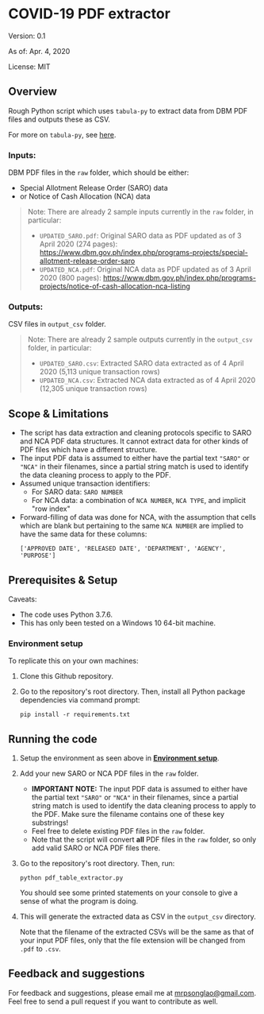 # COVID-19 PDF extractor
Version: 0.1

As of: Apr. 4, 2020

License: MIT

## Overview
Rough Python script which uses `tabula-py` to extract data from DBM PDF files and outputs these as CSV.

For more on `tabula-py`, see [here](https://tabula-py.readthedocs.io/en/latest/).

### Inputs: 
DBM PDF files in the `raw` folder, which should be either:
- Special Allotment Release Order (SARO) data
- or Notice of Cash Allocation (NCA) data

> Note: There are already 2 sample inputs currently in the `raw` folder, in particular:
> - `UPDATED_SARO.pdf`: Original SARO data as PDF updated as of 3 April 2020 (274 pages): https://www.dbm.gov.ph/index.php/programs-projects/special-allotment-release-order-saro
> - `UPDATED_NCA.pdf`: Original NCA data as PDF updated as of 3 April 2020 (800 pages): https://www.dbm.gov.ph/index.php/programs-projects/notice-of-cash-allocation-nca-listing

### Outputs:
CSV files in `output_csv` folder.

> Note: There are already 2 sample outputs currently in the `output_csv` folder, in particular:
> - `UPDATED_SARO.csv`: Extracted SARO data extracted as of 4 April 2020 (5,113 unique transaction rows)
> - `UPDATED_NCA.csv`: Extracted NCA data extracted as of 4 April 2020 (12,305 unique transaction rows)

## Scope & Limitations
- The script has data extraction and cleaning protocols specific to SARO and NCA PDF data structures. It cannot extract data for other kinds of PDF files which have a different structure.
- The input PDF data is assumed to either have the partial text `"SARO"` or `"NCA"` in their filenames, since a partial string match is used to identify the data cleaning process to apply to the PDF. 
- Assumed unique transaction identifiers:
    - For SARO data: `SARO NUMBER`
    - For NCA data: a combination of `NCA NUMBER`, `NCA TYPE`, and implicit "row index"
- Forward-filling of data was done for NCA, with the assumption that cells which are blank but pertaining to the same `NCA NUMBER` are implied to have the same data for these columns: 
    ```
    ['APPROVED DATE', 'RELEASED DATE', 'DEPARTMENT', 'AGENCY', 'PURPOSE']
    ```

## Prerequisites & Setup
Caveats:
- The code uses Python 3.7.6.
- This has only been tested on a Windows 10 64-bit machine.

### Environment setup
To replicate this on your own machines:

1. Clone this Github repository.
2. Go to the repository's root directory. Then, install all Python package dependencies via command prompt:

    ```
    pip install -r requirements.txt
    ```

## Running the code
1. Setup the environment as seen above in [**Environment setup**](#environment-setup).
2. Add your new SARO or NCA PDF files in the `raw` folder.
    - **IMPORTANT NOTE:** The input PDF data is assumed to either have the partial text `"SARO"` or `"NCA"` in their filenames, since a partial string match is used to identify the data cleaning process to apply to the PDF. Make sure the filename contains one of these key substrings!
    - Feel free to delete existing PDF files in the `raw` folder.
    - Note that the script will convert **all** PDF files in the `raw` folder, so only add valid SARO or NCA PDF files there.

3. Go to the repository's root directory. Then, run:

    ```
    python pdf_table_extractor.py
    ```
    
    You should see some printed statements on your console to give a sense of what the program is doing.
    
4. This will generate the extracted data as CSV in the `output_csv` directory.

    Note that the filename of the extracted CSVs will be the same as that of your input PDF files, only that the file extension will be changed from `.pdf` to `.csv`.

## Feedback and suggestions
For feedback and suggestions, please email me at mrpsonglao@gmail.com. Feel free to send a pull request if you want to contribute as well.
